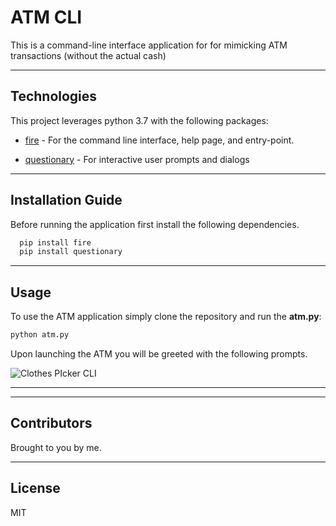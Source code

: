 # ATM CLI

This is a command-line interface application for for mimicking ATM transactions (without the actual cash)

---

## Technologies

This project leverages python 3.7 with the following packages:

* [fire](https://github.com/google/python-fire) - For the command line interface, help page, and entry-point.

* [questionary](https://github.com/tmbo/questionary) - For interactive user prompts and dialogs

---

## Installation Guide

Before running the application first install the following dependencies.

```python
  pip install fire
  pip install questionary
```

---

## Usage

To use the ATM application simply clone the repository and run the **atm.py**:

```python
python atm.py
```

Upon launching the ATM you will be greeted with the following prompts.

![Clothes PIcker CLI](Images/cli.png)

---

---

## Contributors

Brought to you by me.

---

## License

MIT